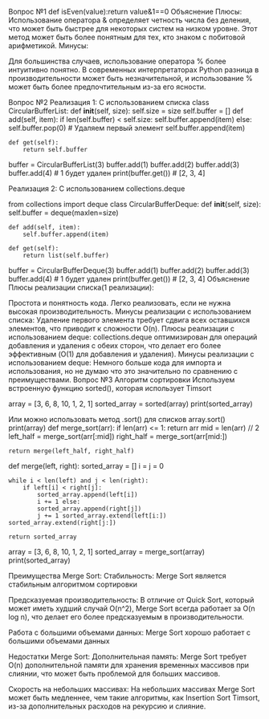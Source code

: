 Вопрос №1
 def isEven(value):return value&1==0
Объяснение
Плюсы:
Использование оператора & определяет четность числа без деления, что может быть быстрее для некоторых систем на низком уровне.
Этот метод может быть более понятным для тех, кто знаком с побитовой арифметикой.
Минусы:

Для большинства случаев, использование оператора % более интуитивно понятно.
В современных интерпретаторах Python разница в производительности может быть незначительной, и использование % может быть более предпочтительным из-за его ясности.

Вопрос №2
Реализация 1: С использованием списка
class CircularBufferList:
    def __init__(self, size):
        self.size = size
        self.buffer = []
 def add(self, item):
        if len(self.buffer) < self.size:
            self.buffer.append(item)
        else:
            self.buffer.pop(0)  # Удаляем первый элемент
            self.buffer.append(item)

    def get(self):
        return self.buffer

buffer = CircularBufferList(3)
buffer.add(1)
buffer.add(2)
buffer.add(3)
buffer.add(4)  # 1 будет удален
print(buffer.get())  # [2, 3, 4]

Реализация 2: С использованием collections.deque

from collections import deque
class CircularBufferDeque:
    def __init__(self, size):
        self.buffer = deque(maxlen=size)

    def add(self, item):
        self.buffer.append(item)

    def get(self):
        return list(self.buffer)

buffer = CircularBufferDeque(3)
buffer.add(1)
buffer.add(2)
buffer.add(3)
buffer.add(4)  # 1 будет удален
print(buffer.get())  # [2, 3, 4]
Объяснение
Плюсы реализации списка(1 реализации):

Простота и понятность кода.
Легко реализовать, если не нужна высокая производительность.
Минусы реализации с использованием списка:
Удаление первого элемента требует сдвига всех оставшихся элементов, что приводит к сложности O(n).
Плюсы реализации с использованием deque:
collections.deque оптимизирован для операций добавления и удаления с обеих сторон, что делает его более эффективным (O(1) для добавления и удаления).
Минусы реализации с использованием deque:
Немного больше кода для импорта и использования, но не думаю что это значительно
по сравнению с преимуществами.
Вопрос №3
Алгоритм сортировки
 Используем встроенную функцию sorted(), которая использует Timsort

array = [3, 6, 8, 10, 1, 2, 1]
sorted_array = sorted(array)
print(sorted_array)

 Или можно использовать метод .sort() для списков
array.sort()
print(array)
def merge_sort(arr):
    if len(arr) <= 1:
        return arr mid = len(arr) // 2
    left_half = merge_sort(arr[:mid])
    right_half = merge_sort(arr[mid:])

    return merge(left_half, right_half)

def merge(left, right):
    sorted_array = []
    i = j = 0

    while i < len(left) and j < len(right):
        if left[i] < right[j]:
            sorted_array.append(left[i])
            i += 1 else:
            sorted_array.append(right[j])
            j += 1 sorted_array.extend(left[i:])
    sorted_array.extend(right[j:])
    
    return sorted_array

array = [3, 6, 8, 10, 1, 2, 1]
sorted_array = merge_sort(array)
print(sorted_array)


Преимущества Merge Sort:
Стабильность: Merge Sort является стабильным алгоритмом сортировки

Предсказуемая производительность: В отличие от Quick Sort, который может иметь худший случай O(n^2), Merge Sort всегда работает за O(n log n), что делает его более предсказуемым в производительности.

Работа с большими объемами данных: Merge Sort хорошо работает с большими объемами данных

Недостатки Merge Sort:
Дополнительная память: Merge Sort требует O(n) дополнительной памяти для хранения временных массивов при слиянии, что может быть проблемой для больших массивов.

Скорость на небольших массивах: На небольших массивах Merge Sort может быть медленнее, чем такие алгоритмы, как Insertion Sort Timsort, из-за дополнительных расходов на рекурсию и слияние.
